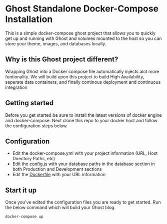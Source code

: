 # Ghost Standalone Docker-Compose Installation
This is a simple docker-compose ghost project that allows you to quickly get up and running with Ghost and volumes mounted to the host so you can store your theme, images, and databases locally.

## Why is this Ghost project different?
Wrapping Ghost into a Docker compose file automatically injects alot more funtionality. We will build upon this project to build High Availability, seperate data containers, and finally continous deployment and continuous integration

## Getting started
Before you get started be sure to install the latest versions of docker engine and docker-compose. Next clone this repo to your docker host and follow the configuration steps below.

## Configuration
* Edit the docker-compose.yml with your project information (URL, Host Directory Paths, etc)
* Edit the [config.js](https://github.com/vegasbrianc/Ghost-Standalone/blob/master/ghost/config.js) with your database paths in the database section in both Production and Development sections 
* Edit the [Dockerfile](https://github.com/vegasbrianc/Ghost-Standalone/blob/master/ghost/Dockerfile) with your URL information

## Start it up
Once you've edited the configuration files you are ready to get started.  Run the below command which will build your Ghost blog.

    docker-compose up
